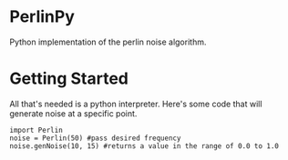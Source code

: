 # PerlinPy

Python implementation of the perlin noise algorithm.

# Getting Started

All that's needed is a python interpreter. Here's some code that will generate noise at a specific point.

```
import Perlin
noise = Perlin(50) #pass desired frequency
noise.genNoise(10, 15) #returns a value in the range of 0.0 to 1.0
```
